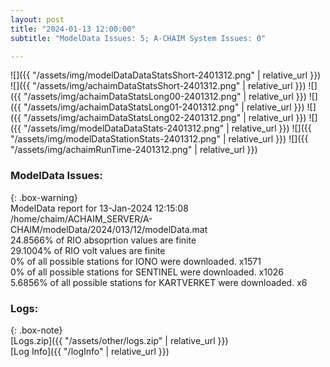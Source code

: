 ```yaml
---
layout: post
title: "2024-01-13 12:00:00"
subtitle: "ModelData Issues: 5; A-CHAIM System Issues: 0"

---
```


![]({{ "/assets/img/modelDataDataStatsShort-2401312.png" | relative_url }})
![]({{ "/assets/img/achaimDataStatsShort-2401312.png" | relative_url }})
![]({{ "/assets/img/achaimDataStatsLong00-2401312.png" | relative_url }})
![]({{ "/assets/img/achaimDataStatsLong01-2401312.png" | relative_url }})
![]({{ "/assets/img/achaimDataStatsLong02-2401312.png" | relative_url }})
![]({{ "/assets/img/modelDataDataStats-2401312.png" | relative_url }})
![]({{ "/assets/img/modelDataStationStats-2401312.png" | relative_url }})
![]({{ "/assets/img/achaimRunTime-2401312.png" | relative_url }})


### ModelData Issues:  
  
{: .box-warning}  
 ModelData report for 13-Jan-2024 12:15:08   
 /home/chaim/ACHAIM_SERVER/A-CHAIM/modelData/2024/013/12/modelData.mat   
 24.8566% of RIO absoprtion values are finite   
 29.1004% of RIO volt values are finite   
 0% of all possible stations for IONO were downloaded. x1571   
 0% of all possible stations for SENTINEL were downloaded. x1026   
 5.6856% of all possible stations for KARTVERKET were downloaded. x6   
  


### Logs:  
  
{: .box-note}  
[Logs.zip]({{ "/assets/other/logs.zip" | relative_url }})  
[Log Info]({{ "/logInfo" | relative_url }})  
